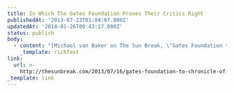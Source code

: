 ```yaml
---
title: In Which The Gates Foundation Proves Their Critics Right
publishedAt: '2013-07-23T01:04:07.000Z'
updatedAt: '2014-01-26T00:43:17.000Z'
status: publish
body:
  - content: "[Michael van Baker on The Sun Break, \"Gates Foundation to Chronicle of Higher Education: Our Critics are Idiots\"](http://thesunbreak.com/2013/07/16/gates-foundation-to-chronicle-of-higher-education-our-critics-are-idiots/ \"Gates Foundation to Chronicle of Higher Education: Our Critics are Idiots\"):\n\n<ExtendedQuote>\n  As if to prove their point for them, Daniel Greenstein, the Foundation's director of postsecondary success, decided to reply with what is, in this context, a withering put-down: \"The alternative \x97 graduating fewer students at a higher cost over a longer period of time \x97 is not serving the needs of most students,\" he told the Seattle Times by email. (It\x92s almost never a good sign when your correspondent in a debate recasts your position as \"I'm hearing you'd like to shoot yourself, and others, in the face.\")\n</ExtendedQuote>\n\nThere's also this -- Gates responds to criticism of its programs by basically proving the criticism true.\n"
    _template: richText
link:
  url: >-
    http://thesunbreak.com/2013/07/16/gates-foundation-to-chronicle-of-higher-education-our-critics-are-idiots/
_template: link
---
```


